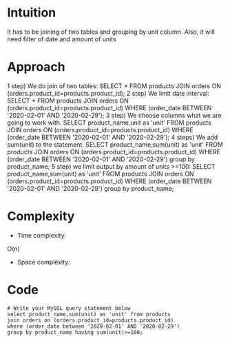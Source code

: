 # Intuition
<!-- Describe your first thoughts on how to solve this problem. -->
It has to be joining of two tables and grouping by unit column. Also, it will need filter of date and amount of units
# Approach
<!-- Describe your approach to solving the problem. -->
1 step) We do join of two tables:
SELECT * FROM products JOIN orders ON (orders.product_id=products.product_id);
2 step) We limit date interval:
SELECT * FROM products JOIN orders ON (orders.product_id=products.product_id) WHERE (order_date BETWEEN '2020-02-01' AND '2020-02-29');
3 step) We choose columns what we are going to work with.
SELECT product_name,unit as 'unit' FROM products JOIN orders ON (orders.product_id=products.product_id) WHERE (order_date BETWEEN '2020-02-01' AND '2020-02-29');
4 steps) We add sum(unit) to the statement:
SELECT product_name,sum(unit) as 'unit' FROM products JOIN orders ON (orders.product_id=products.product_id)
WHERE (order_date BETWEEN '2020-02-01' AND '2020-02-29') group by product_name;
5 step) we limit output by amount of units >=100:
SELECT product_name,sum(unit) as 'unit' FROM products JOIN orders ON (orders.product_id=products.product_id)
WHERE (order_date BETWEEN '2020-02-01' AND '2020-02-29') group by product_name;

# Complexity
- Time complexity:
<!-- Add your time complexity here, e.g. $$O(n)$$ -->
O(n)
- Space complexity:
<!-- Add your space complexity here, e.g. $$O(n)$$ -->

# Code
```
# Write your MySQL query statement below
select product_name,sum(unit) as 'unit' from products
join orders on (orders.product_id=products.product_id) 
where (order_date between '2020-02-01' AND '2020-02-29') 
group by product_name having sum(unit)>=100;
```